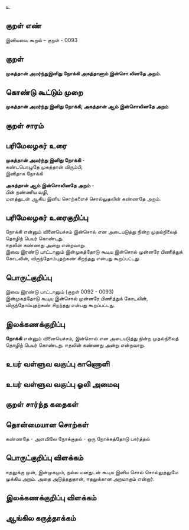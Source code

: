 உ

## குறள் எண் 

இனியவை கூறல் – குறள் - 0093  

## குறள் 

**முகத்தான் அமர்ந்துஇனிது நோக்கி அகத்தானாம் 
இன்சொ லினதே அறம்.** 

## கொண்டு கூட்டும் முறை

**முகத்தான் அமர்ந்து இனிது நோக்கி, அகத்தான் ஆம் இன்சொலினதே அறம்** 

## குறள் சாரம் 


## பரிமேலழகர் உரை

**முகத்தான் அமர்ந்து இனிது நோக்கி** -  
கண்டபொழுதே முகத்தான் விரும்பி,  
இனிதாக நோக்கி  

**அகத்தான் ஆம் இன்சொலினதே அறம்** -  
பின் நண்ணிய வழி,  
மனத்துடன் ஆகிய இனிய சொற்களைச் சொல்லுதலின் கண்ணதே அறம். 

## பரிமேலழகர் உரைகுறிப்பு   

நோக்கி என்னும் வினையெச்சம் இன்சொல் என அடையடுத்து நின்ற முதல்நிலைத் தொழிற் பெயர் கொண்டது.  
ஈதலின் கண்ணது அன்று என்றவாறு.  
இவை இரண்டு பாட்டானும் இன்முகத்தோடு கூடிய இன்சொல் முன்னரே பிணித்துக் கோடலின், விருந்தோம்புதற்கண் சிறந்தது என்பது கூறப்பட்டது.  

## பொருட்குறிப்பு 

இவை இரண்டு பாட்டானும் (குறள் 0092 - 0093)  
இன்முகத்தோடு கூடிய இன்சொல் முன்னரே பிணித்துக் கோடலின்,  
விருந்தோம்புதற்கண் சிறந்தது என்பது கூறப்பட்டது.  

## இலக்கணக்குறிப்பு  

**நோக்கி** என்னும் வினையெச்சம், இன்சொல் என அடையடுத்து நின்ற முதல்நிலைத் தொழிற் பெயர் கொண்டது. 
ஈதலின் கண்ணது அன்று என்றவாறு.  

## உயர் வள்ளுவ வகுப்பு காணொளி


## உயர் வள்ளுவ வகுப்பு ஒலி அமைவு 

 
## குறள் சார்ந்த கதைகள் 


## தொன்மையான சொற்கள்

கண்ணதே - அளவிலே 
நோக்குதல் - ஒரு நோக்கத்தோடு பார்த்தல்

## பொருட்குறிப்பு விளக்கம்

ஈதலுக்கு முன், இன்முகமும், நல்ல மனதுடன் கூடிய இனிய சொல் சொல்லுதலுமே முக்கிய அறம். அதை அடுத்ததுதான், ஈதலுக்கான அறமாகும் என்றார். 

## இலக்கணக்குறிப்பு விளக்கம்



## ஆங்கில கருத்தாக்கம் 


